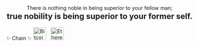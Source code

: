 <div align="center">There is nothing noble in being superior to your fellow man;
  <h2 style="margin-top: 0.1em;">true nobility is being superior to your former self.</h2>
</div>

 ✨ Chain ✨ 
<img src="https://res.coinpaper.com/coinpaper/bitcoin_btc_logo_62c59b827e.png" alt="Bitcoin logo" title="Bitcoin" height="35"/>
&nbsp;
<img src="https://seeklogo.com/images/E/ethereum-logo-EC6CDBA45B-seeklogo.com.png" alt="Ethereum logo" title="Ethereum" height="35" />
&nbsp;
